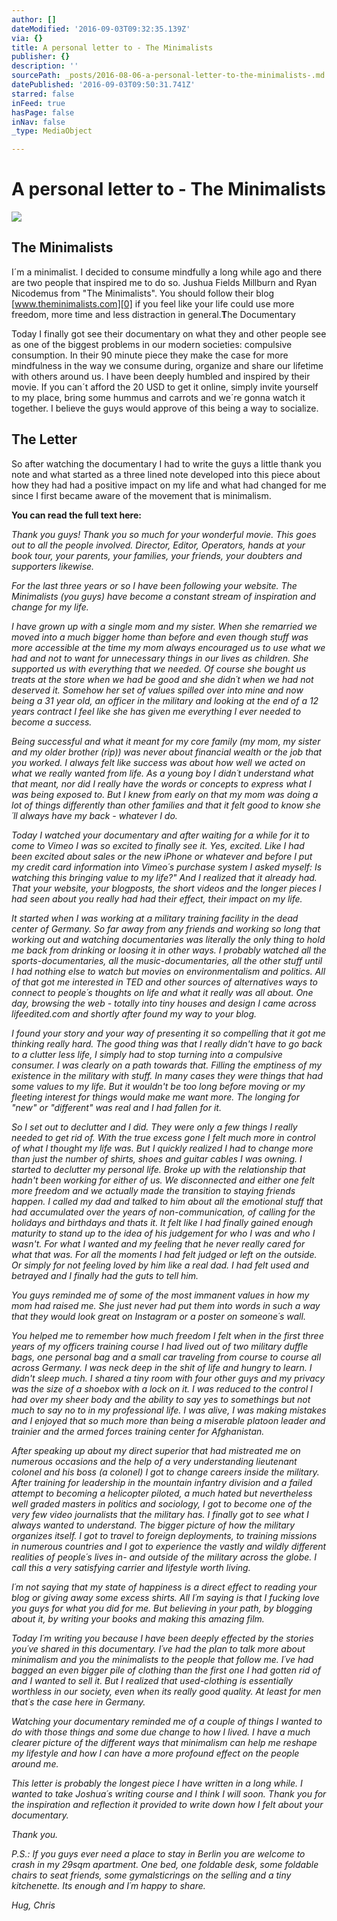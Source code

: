 ```yaml
---
author: []
dateModified: '2016-09-03T09:32:35.139Z'
via: {}
title: A personal letter to - The Minimalists
publisher: {}
description: ''
sourcePath: _posts/2016-08-06-a-personal-letter-to-the-minimalists-.md
datePublished: '2016-09-03T09:50:31.741Z'
starred: false
inFeed: true
hasPage: false
inNav: false
_type: MediaObject

---
```

# A personal letter to - The Minimalists
![](https://the-grid-user-content.s3-us-west-2.amazonaws.com/7f973e57-e0df-411f-9dff-9f5a43aa9201.jpg)

## **T**he Minimalists

I´m a minimalist. I decided to consume mindfully a long while ago and there are two people that inspired me to do so. Jushua Fields Millburn and Ryan Nicodemus from "The Minimalists". You should follow their blog [www.theminimalists.com][0] if you feel like your life could use more freedom, more time and less distraction in general.**T**he Documentary

Today I finally got see their documentary on what they and other people see as one of the biggest problems in our modern societies: compulsive consumption. In their 90 minute piece they make the case for more mindfulness in the way we consume during, organize and share our lifetime with others around us. I have been deeply humbled and inspired by their movie. If you can´t afford the 20 USD to get it online, simply invite yourself to my place, bring some hummus and carrots and we´re gonna watch it together. I believe the guys would approve of this being a way to socialize.

## **T**he Letter

So after watching the documentary I had to write the guys a little thank you note and what started as a three lined note developed into this piece about how they had had a positive impact on my life and what had changed for me since I first became aware of the movement that is minimalism.

**You can read the full text here:**

_Thank you guys! Thank you so much for your wonderful movie. This goes out to all the people involved. Director, Editor, Operators, hands at your book tour, your parents, your families, your friends, your doubters and supporters likewise._

_For the last three years or so I have been following your website. The Minimalists (you guys) have become a constant stream of inspiration and change for my life._

_I have grown up with a single mom and my sister. When she remarried we moved into a much bigger home than before and even though stuff was more accessible at the time my mom always encouraged us to use what we had and not to want for unnecessary things in our lives as children. She supported us with everything that we needed. Of course she bought us treats at the store when we had be good and she didn´t when we had not deserved it. Somehow her set of values spilled over into mine and now being a 31 year old, an officer in the military and looking at the end of a 12 years contract I feel like she has given me everything I ever needed to become a success._

_Being successful and what it meant for my core family (my mom, my sister and my older brother (rip)) was never about financial wealth or the job that you worked. I always felt like success was about how well we acted on what we really wanted from life. As a young boy I didn´t understand what that meant, nor did I really have the words or concepts to express what I was being exposed to. But I knew from early on that my mom was doing a lot of things differently than other families and that it felt good to know she´ll always have my back - whatever I do._

_Today I watched your documentary and after waiting for a while for it to come to Vimeo I was so excited to finally see it. Yes, excited. Like I had been excited about sales or the new iPhone or whatever and before I put my credit card information into Vimeo´s purchase system I asked myself: Is watching this bringing value to my life?" And I realized that it already had. That your website, your blogposts, the short videos and the longer pieces I had seen about you really had had their effect, their impact on my life._

_It started when I was working at a military training facility in the dead center of Germany. So far away from any friends and working so long that working out and watching documentaries was literally the only thing to hold me back from drinking or loosing it in other ways. I probably watched all the sports-documentaries, all the music-documentaries, all the other stuff until I had nothing else to watch but movies on environmentalism and politics. All of that got me interested in TED and other sources of alternatives ways to connect to people´s thoughts on life and what it really was all about. One day, browsing the web - totally into tiny houses and design I came across lifeedited.com and shortly after found my way to your blog._

_I found your story and your way of presenting it so compelling that it got me thinking really hard. The good thing was that I really didn't have to go back to a clutter less life, I simply had to stop turning into a compulsive consumer. I was clearly on a path towards that. Filling the emptiness of my existence in the military with stuff. In many cases they were things that had some values to my life. But it wouldn't be too long before moving or my fleeting interest for things would make me want more. The longing for "new" or "different" was real and I had fallen for it._

_So I set out to declutter and I did. They were only a few things I really needed to get rid of. With the true excess gone I felt much more in control of what I thought my life was. But I quickly realized I had to change more than just the number of shirts, shoes and guitar cables I was owning. I started to declutter my personal life. Broke up with the relationship that hadn't been working for either of us. We disconnected and either one felt more freedom and we actually made the transition to staying friends happen. I called my dad and talked to him about all the emotional stuff that had accumulated over the years of non-communication, of calling for the holidays and birthdays and thats it. It felt like I had finally gained enough maturity to stand up to the idea of his judgement for who I was and who I wasn't. For what I wanted and my feeling that he never really cared for what that was. For all the moments I had felt judged or left on the outside. Or simply for not feeling loved by him like a real dad. I had felt used and betrayed and I finally had the guts to tell him._

_You guys reminded me of some of the most immanent values in how my mom had raised me. She just never had put them into words in such a way that they would look great on Instagram or a poster on someone´s wall._

_You helped me to remember how much freedom I felt when in the first three years of my officers training course I had lived out of two military duffle bags, one personal bag and a small car traveling from course to course all across Germany. I was neck deep in the shit of life and hungry to learn. I didn't sleep much. I shared a tiny room with four other guys and my privacy was the size of a shoebox with a lock on it. I was reduced to the control I had over my sheer body and the ability to say yes to somethings but not much to say no to in my professional life. I was alive, I was making mistakes and I enjoyed that so much more than being a miserable platoon leader and trainier and the armed forces training center for Afghanistan._

_After speaking up about my direct superior that had mistreated me on numerous occasions and the help of a very understanding lieutenant colonel and his boss (a colonel) I got to change careers inside the military. After training for leadership in the mountain infantry division and a failed attempt to becoming a helicopter piloted, a much hated but nevertheless well graded masters in politics and sociology, I got to become one of the very few video journalists that the military has. I finally got to see what I always wanted to understand. The bigger picture of how the military organizes itself. I got to travel to foreign deployments, to training missions in numerous countries and I got to experience the vastly and wildly different realities of people´s lives in- and outside of the military across the globe. I call this a very satisfying carrier and lifestyle worth living._

_I´m not saying that my state of happiness is a direct effect to reading your blog or giving away some excess shirts. All I´m saying is that I fucking love you guys for what you did for me. But believing in your path, by blogging about it, by writing your books and making this amazing film._

_Today I´m writing you because I have been deeply effected by the stories you´ve shared in this documentary. I´ve had the plan to talk more about minimalism and you the minimalists to the people that follow me. I´ve had bagged an even bigger pile of clothing than the first one I had gotten rid of and I wanted to sell it. But I realized that used-clothing is essentially worthless in our society, even when its really good quality. At least for men that´s the case here in Germany._

_Watching your documentary reminded me of a couple of things I wanted to do with those things and some due change to how I lived. I have a much clearer picture of the different ways that minimalism can help me reshape my lifestyle and how I can have a more profound effect on the people around me._

_This letter is probably the longest piece I have written in a long while. I wanted to take Joshua´s writing course and I think I will soon. Thank you for the inspiration and reflection it provided to write down how I felt about your documentary._

_Thank you._

_P.S.: If you guys ever need a place to stay in Berlin you are welcome to crash in my 29sqm apartment. One bed, one foldable desk, some foldable chairs to seat friends, some gymalsticrings on the selling and a tiny kitchenette. Its enough and I´m happy to share._

_Hug, Chris_

[0]: http://www.theminimalists.com/ "TheMinimalists"